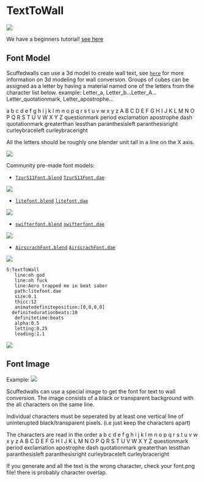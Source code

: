 # TextToWall

![](https://github.com/thelightdesigner/ScuffedWalls/blob/main/Readme/geico.png)

We have a beginners tutorial! [see here](https://www.youtube.com/watch?v=g49gfMtzETY)

## Font Model
Scuffedwalls can use a 3d model to create wall text, see [`here`](https://github.com/thelightdesigner/ScuffedWalls/blob/main/Blender%20Project.md) for more information on 3d modeling for wall conversion. Groups of cubes can be assigned as a letter by having a material named one of the letters from the character list below. example: Letter_a, Letter_b...Letter_A... Letter_quotationmark, Letter_apostrophe...

a b c d e f g h i j k l m n o p q r s t u v w x y z
A B C D E F G H I J K L M N O P Q R S T U V W X Y Z
questionmark period exclamation apostrophe dash quotationmark greaterthan lessthan paranthesisleft paranthesisright curleybraceleft curleybraceright

All the letters should be roughly one blender unit tall in a line on the X axis.

![](https://github.com/thelightdesigner/ScuffedWalls/blob/1.0/Readme/litefont.jpg)

Community pre-made font models:


- [`TzurS11Font.blend`](https://github.com/thelightdesigner/ScuffedWalls/blob/main/Examples/fonts/TzurS11Font.blend)      [`TzurS11Font.dae`](https://github.com/thelightdesigner/ScuffedWalls/blob/main/Examples/fonts/TzurS11Font.dae)

![](https://github.com/thelightdesigner/ScuffedWalls/blob/main/Readme/TzurS11Font.png)

- [`litefont.blend`](https://github.com/thelightdesigner/ScuffedWalls/blob/main/Examples/fonts/litefont.blend)      [`litefont.dae`](https://github.com/thelightdesigner/ScuffedWalls/blob/main/Examples/fonts/litefont.dae)

![](https://github.com/thelightdesigner/ScuffedWalls/blob/main/Readme/litefont.png)

- [`swifterfont.blend`](https://github.com/thelightdesigner/ScuffedWalls/blob/main/Examples/fonts/swifterfont.blend)      [`swifterfont.dae`](https://github.com/thelightdesigner/ScuffedWalls/blob/main/Examples/fonts/swifterfont.dae)

![](https://github.com/thelightdesigner/ScuffedWalls/blob/main/Readme/swifterfont.png)

- [`AirscrachFont.blend`](https://github.com/thelightdesigner/ScuffedWalls/blob/main/Examples/fonts/AirscrachFont.blend)  [`AirscrachFont.dae`](https://github.com/thelightdesigner/ScuffedWalls/blob/main/Examples/fonts/AirscrachFont.dae)

![](https://github.com/thelightdesigner/ScuffedWalls/blob/main/Readme/AirscrachFont.png)

```
5:TextToWall
   line:oh god
   line:oh fuck
   line:Aero trapped me in beat saber
   path:litefont.dae
   size:0.1
   thicc:12
   animatedefiniteposition:[0,0,0,0]
  definitedurationbeats:10
   definitetime:beats
   alpha:0.5
   letting:0.25
   leading:1.1
   ```

![](https://github.com/thelightdesigner/ScuffedWalls/blob/1.0/Readme/fuck.jpg)

## Font Image
Example: 
![](https://github.com/thelightdesigner/ScuffedWalls/blob/main/Examples/All%20Functions%20in%20Docs/font.png)

Scuffedwalls can use a special image to get the font for text to wall conversion. The image consists of a black or transparent background with the all characters on the same line.

Individual characters must be seperated by at least one vertical line of uninterupted black/transparent pixels.  (i.e just keep the characters apart)

The characters are read in the order 
a b c d e f g h i j k l m n o p q r s t u v w x y z
A B C D E F G H I J K L M N O P Q R S T U V W X Y Z
questionmark period exclamation apostrophe dash quotationmark greaterthan lessthan paranthesisleft paranthesisright curleybraceleft curleybraceright

If you generate and all the text is the wrong character, check your font.png file! there is probably character overlap.